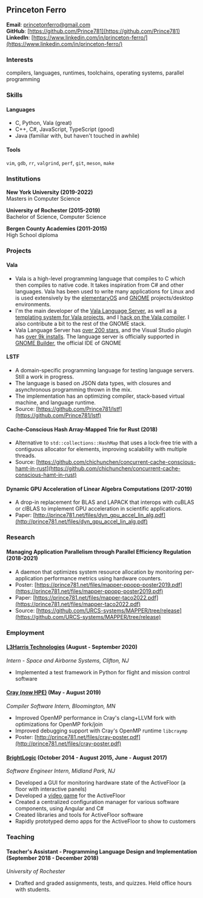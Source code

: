 ## Princeton Ferro
**Email**: [princetonferro@gmail.com](mailto:princetonferro@gmail.com?subject=This%20is%20from%20a%20bot%20change%20this%20subject%20if%20you%20are%20not%20a%20bot)    
**GitHub**: [https://github.com/Prince781](https://github.com/Prince781)    
**LinkedIn**: [https://www.linkedin.com/in/princeton-ferro/](https://www.linkedin.com/in/princeton-ferro/)

### Interests
compilers, languages, runtimes, toolchains, operating systems, parallel programming

### Skills
#### Languages
- C, Python, Vala (great)
- C++, C#, JavaScript, TypeScript (good)
- Java (familiar with, but haven't touched in awhile)

#### Tools
`vim`, `gdb`, `rr`, `valgrind`, `perf`, `git`, `meson`, `make`  

### Institutions    
**New York University (2019-2022)**    
Masters in Computer Science

**University of Rochester (2015-2019)**    
Bachelor of Science, Computer Science    

**Bergen County Academies (2011-2015)**    
High School diploma

### Projects

#### Vala
- Vala is a high-level programming language that compiles to C which then
  compiles to native code. It takes inspiration from C# and other languages.
  Vala has been used to write many applications for Linux and is
  used extensively by the [elementaryOS](https://elementary.io/) and
  [GNOME](https://www.gnome.org/) projects/desktop environments.
- I'm the main developer of the [Vala Language
  Server](https://github.com/Prince781/vala-language-server), as well as [a
  templating system for Vala projects](https://github.com/Prince781/valdo), and
  I [hack on the Vala compiler](https://gitlab.gnome.org/GNOME/vala/-/commits/master?author=Princeton%20Ferro).
  I also contribute a bit to the rest of the GNOME stack.
- Vala Language Server has [over 200 stars](https://github.com/Prince781/vala-language-server/stargazers),
  and the Visual Studio plugin has [over 9k installs](https://marketplace.visualstudio.com/items?itemName=prince781.vala).
  The language server is officially supported in [GNOME Builder](https://wiki.gnome.org/Apps/Builder), the official IDE of GNOME

#### LSTF
- A domain-specific programming language for testing language servers. Still a work in progress.
- The language is based on JSON data types, with closures and asynchronous programming thrown in the mix.
- The implementation has an optimizing compiler, stack-based virtual machine, and language runtime.
- Source: [https://github.com/Prince781/lstf](https://github.com/Prince781/lstf)

#### Cache-Conscious Hash Array-Mapped Trie for Rust (2018)
- Alternative to `std::collections::HashMap` that uses a lock-free trie with
  a contiguous allocator for elements, improving scalability with multiple
  threads.
- Source: [https://github.com/chichunchen/concurrent-cache-conscious-hamt-in-rust](https://github.com/chichunchen/concurrent-cache-conscious-hamt-in-rust)

#### Dynamic GPU Acceleration of Linear Algebra Computations (2017-2019)
- A drop-in replacement for BLAS and LAPACK that interops with cuBLAS or clBLAS
  to implement GPU acceleration in scientific applications.
- Paper: [http://prince781.net/files/dyn_gpu_accel_lin_alg.pdf](http://prince781.net/files/dyn_gpu_accel_lin_alg.pdf)

### Research

#### Managing Application Parallelism through Parallel Efficiency Regulation (2018-2021)
- A daemon that optimizes system resource allocation by monitoring per-application performance metrics using hardware counters.
- Poster: [https://prince781.net/files/mapper-ppopp-poster2019.pdf](https://prince781.net/files/mapper-ppopp-poster2019.pdf)
- Paper: [https://prince781.net/files/mapper-taco2022.pdf](https://prince781.net/files/mapper-taco2022.pdf)
- Source: [https://github.com/URCS-systems/MAPPER/tree/release](https://github.com/URCS-systems/MAPPER/tree/release)

### Employment

#### [L3Harris Technologies](http://l3harris.com) (August - September 2020)    
_Intern - Space and Airborne Systems, Clifton, NJ_  

- Implemented a test framework in Python for flight and mission control software

#### [Cray (now HPE)](http://cray.com) (May - August 2019)    
_Compiler Software Intern, Bloomington, MN_  

- Improved OpenMP performance in Cray's clang+LLVM fork with optimizations for OpenMP fork/join  
- Improved debugging support with Cray's OpenMP runtime `libcraymp`  
- Poster: [http://prince781.net/files/cray-poster.pdf](http://prince781.net/files/cray-poster.pdf)

#### [BrightLogic](http://brightlogic.com) (October 2014 - August 2015, June - August 2017)    
_Software Engineer Intern, Midland Park, NJ_  

- Developed a GUI for monitoring hardware state of the ActiveFloor (a floor with interactive panels)  
- Developed a [video game](https://www.youtube.com/watch?v=yJM4E6coUKY) for the ActiveFloor
- Created a centralized configuration manager for various software components, using Angular and C#  
- Created libraries and tools for ActiveFloor software  
- Rapidly prototyped demo apps for the ActiveFloor to show to customers

### Teaching
#### Teacher's Assistant - Programming Language Design and Implementation (September 2018 - December 2018)
_University of Rochester_  

- Drafted and graded assignments, tests, and quizzes. Held office hours with students.
